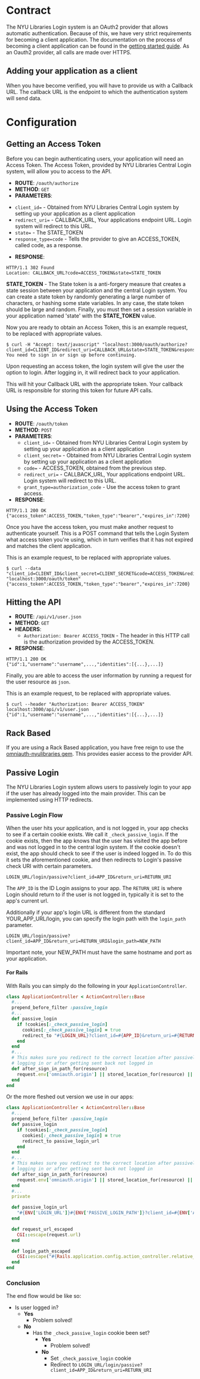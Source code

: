 # Contract

The NYU Libraries Login system is an OAuth2 provider that allows automatic authentication. Because of this, we have very strict requirements for becoming a client application. The documentation on the process of becoming a client application can be found in the [getting started guide](/NYULibraries/login/blob/master/GETTING_STARTED.md). As an Oauth2 provider, all calls are made over HTTPS.

## Adding your application as a client

When you have become verified, you will have to provide us with a Callback URL. The callback URL is the endpoint to which the authentication system will send data.

# Configuration

## Getting an Access Token
Before you can begin authenticating users, your application will need an Access Token. The Access Token, provided by NYU Libraries Central Login system, will allow you to access to the API.

 * __ROUTE__: `/oauth/authorize`
 * __METHOD__: `GET`
 * __PARAMETERS__:
  - `client_id=` - Obtained from NYU Libraries Central Login system by setting up your application as a client application
  - `redirect_uri=` - CALLBACK_URL, Your applications endpoint URL. Login system will redirect to this URL.
  - `state=` - The STATE_TOKEN
  - `response_type=code` - Tells the provider to give an ACCESS_TOKEN, called code, as a response.
 * __RESPONSE__:
 ```
 HTTP/1.1 302 Found
 Location: CALLBACK_URL?code=ACCESS_TOKEN&state=STATE_TOKEN
 ```

__STATE_TOKEN__ - The State token is a anti-forgery measure that creates a state session between your application and the central Login system. You can create a state token by randomly generating a large number of characters, or hashing some state variables. In any case, the state token should be large and random. Finally, you must then set a session variable in your application named 'state' with the __STATE_TOKEN__ value.

Now you are ready to obtain an Access Token, this is an example request, to be replaced with appropriate values.

```
$ curl -H "Accept: text/javascript" "localhost:3000/oauth/authorize?client_id=CLIENT_ID&redirect_uri=CALLBACK_URL&state=STATE_TOKEN&response_type=code"
You need to sign in or sign up before continuing.
```
Upon requesting an access token, the login system will give the user the option to login. After logging in, it will redirect back to your application.

This will hit your Callback URL with the appropriate token. Your callback URL is responsible for storing this token for future API calls.

## Using the Access Token

* __ROUTE__: `/oauth/token`
* __METHOD__: `POST`
* __PARAMETERS__:
  - `client_id=` - Obtained from NYU Libraries Central Login system by setting up your application as a client application
  - `client_secret=` - Obtained from NYU Libraries Central Login system by setting up your application as a client application
  - `code=` - ACCESS_TOKEN, obtained from the previous step.
  - `redirect_uri=` - CALLBACK_URL, Your applications endpoint URL. Login system will redirect to this URL.
  - `grant_type=authorization_code` - Use the access token to grant  access.
* __RESPONSE__:
```
HTTP/1.1 200 OK
{"access_token":ACCESS_TOKEN,"token_type":"bearer","expires_in":7200}
```

Once you have the access token, you must make another request to authenticate yourself. This is a POST command that tells the Login System what access token you're using, which in turn verifies that it has not expired and matches the client application.

This is an example request, to be replaced with appropriate values.

```
$ curl --data "client_id=CLIENT_ID&client_secret=CLIENT_SECRET&code=ACCESS_TOKEN&redirect_uri=CALLBACK_URL&grant_type=authorization_code" "localhost:3000/oauth/token"
{"access_token":ACCESS_TOKEN,"token_type":"bearer","expires_in":7200}
```

## Hitting the API
* __ROUTE__: `/api/v1/user.json`
* __METHOD__: `GET`
* __HEADERS__:
  - `Authorization: Bearer ACCESS_TOKEN` - The header in this HTTP call is the authorization provided by the ACCESS_TOKEN.
* __RESPONSE__:
```
HTTP/1.1 200 OK
{"id":1,"username":"username",...,"identities":[{...},...]}
```

Finally, you are able to access the user information by running a request for the user resource as `json`.

This is an example request, to be replaced with appropriate values.
```
$ curl --header "Authorization: Bearer ACCESS_TOKEN" localhost:3000/api/v1/user.json
{"id":1,"username":"username",...,"identities":[{...},...]}
```

## Rack Based

If you are using a Rack Based application, you have free reign to use the [omniauth-nyulibraries gem](https://github.com/NYULibraries/omniauth-nyulibraries). This provides easier access to the provider API.

## Passive Login

The NYU Libraries Login system allows users to passively login to your app if the user has already logged into the main provider. This can be implemented using HTTP redirects.

### Passive Login Flow

When the user hits your application, and is not logged in, your app checks to see if a certain cookie exists. We call it `_check_passive_login`. If the cookie exists, then the app knows that the user has visited the app before and was not logged in to the central login system. If the cookie doesn't exist, the app should check to see if the user is indeed logged in. To do this it sets the aforementioned cookie, and then redirects to Login's passive check URI with certain parameters.

```
LOGIN_URL/login/passive?client_id=APP_ID&return_uri=RETURN_URI
```

The `APP_ID` is the ID Login assigns to your app. The `RETURN_URI` is where Login should return to if the user is not logged in, typically it is set to the app's current url.

Additionally if your app's login URL is different from the standard YOUR_APP_URL/login, you can specify the login path with the `login_path` parameter.

```
LOGIN_URL/login/passive?client_id=APP_ID&return_uri=RETURN_URI&login_path=NEW_PATH
```

Important note, your NEW_PATH must have the same hostname and port as your application.

#### For Rails

With Rails you can simply do the following in your `ApplicationController`.

```ruby
class ApplicationController < ActionController::Base
  #...
  prepend_before_filter :passive_login
  #...
  def passive_login
    if !cookies[:_check_passive_login]
      cookies[:_check_passive_login] = true
      redirect_to "#{LOGIN_URL}?client_id=#{APP_ID}&return_uri=#{RETURN_URI}&login_path=#{NEW_PATH}"
    end
  end
  #...
  # This makes sure you redirect to the correct location after passively
  # logging in or after getting sent back not logged in
  def after_sign_in_path_for(resource)
    request.env['omniauth.origin'] || stored_location_for(resource) || root_path
  end
end
```

Or the more fleshed out version we use in our apps:

```ruby
class ApplicationController < ActionController::Base
  #...
  prepend_before_filter :passive_login
  def passive_login
    if !cookies[:_check_passive_login]
      cookies[:_check_passive_login] = true
      redirect_to passive_login_url
    end
  end
  #...
  # This makes sure you redirect to the correct location after passively
  # logging in or after getting sent back not logged in
  def after_sign_in_path_for(resource)
    request.env['omniauth.origin'] || stored_location_for(resource) || root_path
  end
  #...
  private

  def passive_login_url
    "#{ENV['LOGIN_URL']}#{ENV['PASSIVE_LOGIN_PATH']}?client_id=#{ENV['APP_ID']}&return_uri=#{request_url_escaped}&login_path=#{login_path_escaped}"
  end

  def request_url_escaped
    CGI::escape(request.url)
  end

  def login_path_escaped
    CGI::escape("#{Rails.application.config.action_controller.relative_url_root}/login")
  end
end
```

### Conclusion

The end flow would be like so:

  - Is user logged in?
    - __Yes__
      - Problem solved!
    - __No__
      - Has the `_check_passive_login` cookie been set?
        - __Yes__
          - Problem solved!
        - __No__
          - Set `_check_passive_login` cookie
          - Redirect to `LOGIN_URL/login/passive?client_id=APP_ID&return_uri=RETURN_URI`

